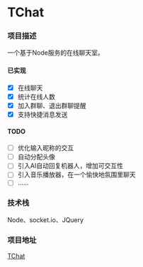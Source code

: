 # TChat

### 项目描述

一个基于Node服务的在线聊天室。

#### 已实现

- [x] 在线聊天
- [x] 统计在线人数
- [x] 加入群聊、退出群聊提醒
- [x] 支持快捷消息发送

#### TODO

- [ ] 优化输入昵称的交互
- [ ] 自动分配头像
- [ ] 引入AI自动回复机器人，增加可交互性
- [ ] 引入音乐播放器，在一个愉快地氛围里聊天
- [ ] ……

### 技术栈

Node、socket.io、JQuery

### 项目地址

[TChat](https://github.com/AWhiteMouse/node-chatRoom)

